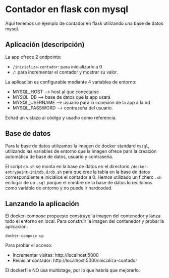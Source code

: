 # Contador en flask con mysql

Aquí tenemos un ejemplo de contador en flask utilizando una base de datos mysql.

## Aplicación (descripción)

La app ofrece 2 endpoints:
- `/inicializa-contador`: para inicializarlo a 0
- `/`: para incrementar el contador y mostrar su valor.

La aplicación es configurable mediante 4 variables de entorno:
- MYSQL_HOST --> host al que conectarse
- MYSQL_DB --> base de datos que la app usará
- MYSQL_USERNAME --> usuario para la conexión de la app a la bd
- MYSQL_PASSWORD --> contraseña del usuario.

Echad un vistazo al código y usadlo como referencia.

## Base de datos

Para la base de datos utilizamos la imagen de docker standard `mysql`, utilizando las variables de entorno que la imagen ofrece para la creación automática de base de datos, usuario y contraseña.

El script `db.sh` se monta en la base de datos en el directorio `/docker-entrypoint-initdb.d/db.sh` para que cree la tabla en la base de datos correspondiente e inicialice el contador a 0.
Hemos utilizado un fichero `.sh` en lugar de un `.sql` porque el nombre de la base de datos lo recibimos como variable de entorno y no puede ir hardcoded.

## Lanzando la aplicación

El docker-compose propuesto construye la imagen del contenedor y lanza todo el entorno en local.
Para construir la imagen del contenedor y probar la aplicación:

```
docker-compose up
```

Para probar el acceso:
  - Incrementar visitas: http://localhost:5000
  - Reiniciar contador: http://localhost:5000/inicializa-contador

El dockerfile NO usa multistage, por lo que habría que mejorarlo.
